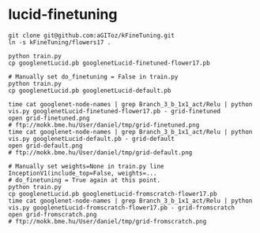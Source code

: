 # lucid-finetuning

    git clone git@github.com:aGIToz/kFineTuning.git
    ln -s kFineTuning/flowers17 .

    python train.py
    cp googlenetLucid.pb googlenetLucid-finetuned-flower17.pb

    # Manually set do_finetuning = False in train.py
    python train.py
    cp googlenetLucid.pb googlenetLucid-default.pb

    time cat googlenet-node-names | grep Branch_3_b_1x1_act/Relu | python vis.py googlenetLucid-finetuned-flower17.pb - grid-finetuned
    open grid-finetuned.png
    # ftp://mokk.bme.hu/User/daniel/tmp/grid-finetuned.png
    time cat googlenet-node-names | grep Branch_3_b_1x1_act/Relu | python vis.py googlenetLucid-default.pb - grid-default
    open grid-default.png
    # ftp://mokk.bme.hu/User/daniel/tmp/grid-default.png

    # Manually set weights=None in train.py line InceptionV1(include_top=False, weights=...
    # do_finetuning = True again at this point.
    python train.py
    cp googlenetLucid.pb googlenetLucid-fromscratch-flower17.pb
    time cat googlenet-node-names | grep Branch_3_b_1x1_act/Relu | python vis.py googlenetLucid-fromscratch-flower17.pb - grid-fromscratch
    open grid-fromscratch.png
    # ftp://mokk.bme.hu/User/daniel/tmp/grid-fromscratch.png

